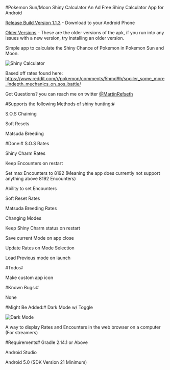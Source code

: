 #Pokemon Sun/Moon Shiny Calculator
An Ad Free Shiny Calculator App for Android

[Release Build Version 1.1.3](https://github.com/MrHDR/Sun-Moon_ShinyCalc/raw/master/com.hdr.shinycalculator.apk) - Download to your Android Phone

[Older Versions](https://github.com/MrHDR/Sun-Moon_ShinyCalc/tree/master/Versions) - These are the older versions of the apk, if you run into any issues with a new version, try installing an older version.

Simple app to calculate the Shiny Chance of Pokemon in Pokemon Sun and Moon.

![Shiny Calculator](http://i.imgur.com/5oeDCmW.png?1)

Based off rates found here: https://www.reddit.com/r/pokemon/comments/5hmd9h/spoiler_some_more_indepth_mechanics_on_sos_battle/

Got Questions? you can reach me on twitter [@MartinRefseth](https://twitter.com/MartinRefseth)

#Supports the following Methods of shiny hunting:#

 S.O.S Chaining
 
 Soft Resets
 
 Matsuda Breeding

#Done:#
S.O.S Rates

Shiny Charm Rates

Keep Encounters on restart

Set max Encounters to 8192 (Meaning the app does currently not support anything above 8192 Encounters)

Ability to set Encounters

Soft Reset Rates

Matsuda Breeding Rates

Changing Modes

Keep Shiny Charm status on restart

Save current Mode on app close

Update Rates on Mode Selection

Load Previous mode on launch

#Todo:#

Make custom app icon


#Known Bugs:#

None
 
#Might Be Added:#
Dark Mode w/ Toggle

![Dark Mode](http://i.imgur.com/e90f6pc.png)

A way to display Rates and Encounters in the web browser on a computer (For streamers)

#Requirements#
Gradle 2.14.1 or Above

Android Studio

Android 5.0 (SDK Version 21 Minimum)
